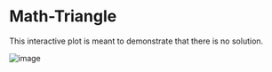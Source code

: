 # Math-Triangle

This interactive plot is meant to demonstrate that there is no solution.

![image](https://user-images.githubusercontent.com/17896701/34915252-78a3c878-f8e8-11e7-910c-4eb19c4056b5.png)

